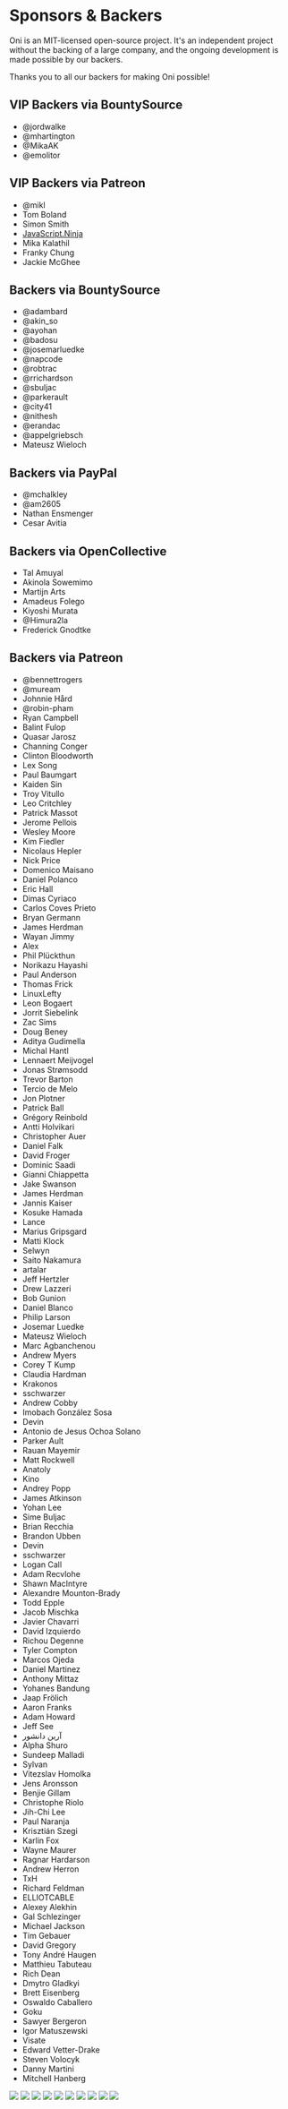 # Sponsors & Backers

Oni is an MIT-licensed open-source project. It's an independent project without the backing of a large company, and the ongoing development is made possible by our backers.

Thanks you to all our backers for making Oni possible!

## VIP Backers via BountySource

*   @jordwalke
*   @mhartington
*   @MikaAK
*   @emolitor

## VIP Backers via Patreon

*   @mikl
*   Tom Boland
*   Simon Smith
*   [JavaScript.Ninja](https://www.patreon.com/search?q=javascript.ninja)
*   Mika Kalathil
*   Franky Chung
*   Jackie McGhee

## Backers via BountySource

*   @adambard
*   @akin_so
*   @ayohan
*   @badosu
*   @josemarluedke
*   @napcode
*   @robtrac
*   @rrichardson
*   @sbuljac
*   @parkerault
*   @city41
*   @nithesh
*   @erandac
*   @appelgriebsch
*   Mateusz Wieloch

## Backers via PayPal

*   @mchalkley
*   @am2605
*   Nathan Ensmenger
*   Cesar Avitia

## Backers via OpenCollective

*   Tal Amuyal
*   Akinola Sowemimo
*   Martijn Arts
*   Amadeus Folego
*   Kiyoshi Murata
*   @Himura2la
*   Frederick Gnodtke

## Backers via Patreon

*   @bennettrogers
*   @muream
*   Johnnie Hård
*   @robin-pham
*   Ryan Campbell
*   Balint Fulop
*   Quasar Jarosz
*   Channing Conger
*   Clinton Bloodworth
*   Lex Song
*   Paul Baumgart
*   Kaiden Sin
*   Troy Vitullo
*   Leo Critchley
*   Patrick Massot
*   Jerome Pellois
*   Wesley Moore
*   Kim Fiedler
*   Nicolaus Hepler
*   Nick Price
*   Domenico Maisano
*   Daniel Polanco
*   Eric Hall
*   Dimas Cyriaco
*   Carlos Coves Prieto
*   Bryan Germann
*   James Herdman
*   Wayan Jimmy
*   Alex
*   Phil Plückthun
*   Norikazu Hayashi
*   Paul Anderson
*   Thomas Frick
*   LinuxLefty
*   Leon Bogaert
*   Jorrit Siebelink
*   Zac Sims
*   Doug Beney
*   Aditya Gudimella
*   Michal Hantl
*   Lennaert Meijvogel
*   Jonas Strømsodd
*   Trevor Barton
*   Tercio de Melo
*   Jon Plotner
*   Patrick Ball
*   Grégory Reinbold
*   Antti Holvikari
*   Christopher Auer
*   Daniel Falk
*   David Froger
*   Dominic Saadi
*   Gianni Chiappetta
*   Jake Swanson
*   James Herdman
*   Jannis Kaiser
*   Kosuke Hamada
*   Lance
*   Marius Gripsgard
*   Matti Klock
*   Selwyn
*   Saito Nakamura
*   artalar
*   Jeff Hertzler
*   Drew Lazzeri
*   Bob Gunion
*   Daniel Blanco
*   Philip Larson
*   Josemar Luedke
*   Mateusz Wieloch
*   Marc Agbanchenou
*   Andrew Myers
*   Corey T Kump
*   Claudia Hardman
*   Krakonos
*   sschwarzer
*   Andrew Cobby
*   Imobach González Sosa
*   Devin
*   Antonio de Jesus Ochoa Solano
*   Parker Ault
*   Rauan Mayemir
*   Matt Rockwell
*   Anatoly
*   Kino
*   Andrey Popp
*   James Atkinson
*   Yohan Lee
*   Sime Buljac
*   Brian Recchia
*   Brandon Ubben
*   Devin
*   sschwarzer
*   Logan Call
*   Adam Recvlohe
*   Shawn MacIntyre
*   Alexandre Mounton-Brady
*   Todd Epple
*   Jacob Mischka
*   Javier Chavarri
*   David Izquierdo
*   Richou Degenne
*   Tyler Compton
*   Marcos Ojeda
*   Daniel Martinez
*   Anthony Mittaz
*   Yohanes Bandung
*   Jaap Frölich
*   Aaron Franks
*   Adam Howard
*   Jeff See
*   آرين دانشور
*   Alpha Shuro
*   Sundeep Malladi
*   Sylvan
*   Vitezslav Homolka
*   Jens Aronsson
*   Benjie Gillam
*   Christophe Riolo
*   Jih-Chi Lee
*   Paul Naranja
*   Krisztián Szegi
*   Karlin Fox
*   Wayne Maurer
*   Ragnar Hardarson
*   Andrew Herron
*   TxH
*   Richard Feldman
*   ELLIOTCABLE
*   Alexey Alekhin
*   Gal Schlezinger
*   Michael Jackson
*   Tim Gebauer
*   David Gregory
*   Tony André Haugen
*   Matthieu Tabuteau
*   Rich Dean
*   Dmytro Gladkyi
*   Brett Eisenberg
*   Oswaldo Caballero
*   Goku
*   Sawyer Bergeron
*   Igor Matuszewski
*   Visate
*   Edward Vetter-Drake
*   Steven Volocyk
*   Danny Martini
*   Mitchell Hanberg


<a href="https://opencollective.com/oni/tiers/backer/0/website" target="_blank"><img src="https://opencollective.com/oni/tiers/backer/0/avatar.png"></a>
<a href="https://opencollective.com/oni/tiers/backer/1/website" target="_blank"><img src="https://opencollective.com/oni/tiers/backer/1/avatar.png"></a>
<a href="https://opencollective.com/oni/tiers/backer/2/website" target="_blank"><img src="https://opencollective.com/oni/tiers/backer/2/avatar.png"></a>
<a href="https://opencollective.com/oni/tiers/backer/3/website" target="_blank"><img src="https://opencollective.com/oni/tiers/backer/3/avatar.png"></a>
<a href="https://opencollective.com/oni/tiers/backer/4/website" target="_blank"><img src="https://opencollective.com/oni/tiers/backer/4/avatar.png"></a>
<a href="https://opencollective.com/oni/tiers/backer/5/website" target="_blank"><img src="https://opencollective.com/oni/tiers/backer/5/avatar.png"></a>
<a href="https://opencollective.com/oni/tiers/backer/6/website" target="_blank"><img src="https://opencollective.com/oni/tiers/backer/6/avatar.png"></a>
<a href="https://opencollective.com/oni/tiers/backer/7/website" target="_blank"><img src="https://opencollective.com/oni/tiers/backer/7/avatar.png"></a>
<a href="https://opencollective.com/oni/tiers/backer/8/website" target="_blank"><img src="https://opencollective.com/oni/tiers/backer/8/avatar.png"></a>
<a href="https://opencollective.com/oni/tiers/backer/9/website" target="_blank"><img src="https://opencollective.com/oni/tiers/backer/9/avatar.png"></a>

